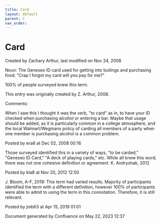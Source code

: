 ```yaml
---
title: Card
layout: default
parent: C
nav_order:
---
```


# Card

Created by  Zachary Arthur, last modified on Nov 24, 2008

Noun: The Geneseo ID card used for getting into builings and purchasing food; &quot;Crap I forgot my card will you pay for me?&quot;

100% of people surveyed knew this term.

This entry was originally created by Z. Arthur, 2008.

Comments:

When I saw this I thought it was the verb, &quot;to card&quot; as in, to have your ID checked when purchasing alcohol or entering a bar. Maybe that usage should be added, as it is particularly common in a college atmosphere, and the local Walmart/Wegmans policy of carding all members of a party when one member is purchasing alcohol is a common problem.

Posted by era6 at Dec 02, 2008 00:16

Those surveyed identified this in a variety of ways, &quot;to be carded,&quot; &quot;Geneseo ID Card,&quot; &quot;A deck of playing cards,&quot; etc. While all knew this word, there was not one cohesive definition or agreement. K. Andryshak, 2012

Posted by kla8 at Nov 20, 2012 12:50

J. Bloom, A-F, 2019: This term had varied results. Majority of participants identified the term with a different definition, however 100% of participants were able to admit to using the term in this connotation. Therefore, it is still relevant. 

Posted by jmb63 at Apr 15, 2019 01:01

Document generated by Confluence on May 22, 2023 12:37


